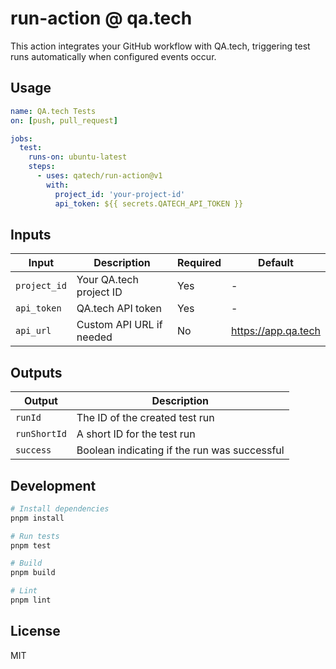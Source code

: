 # run-action @ qa.tech

This action integrates your GitHub workflow with QA.tech, triggering test runs automatically when configured events occur.

## Usage

```yaml
name: QA.tech Tests
on: [push, pull_request]

jobs:
  test:
    runs-on: ubuntu-latest
    steps:
      - uses: qatech/run-action@v1
        with:
          project_id: 'your-project-id'
          api_token: ${{ secrets.QATECH_API_TOKEN }}
```

## Inputs

| Input | Description | Required | Default |
|-------|-------------|----------|---------|
| `project_id` | Your QA.tech project ID | Yes | - |
| `api_token` | QA.tech API token | Yes | - |
| `api_url` | Custom API URL if needed | No | <https://app.qa.tech> |

## Outputs

| Output | Description |
|--------|-------------|
| `runId` | The ID of the created test run |
| `runShortId` | A short ID for the test run |
| `success` | Boolean indicating if the run was successful |

## Development

```bash
# Install dependencies
pnpm install

# Run tests
pnpm test

# Build
pnpm build

# Lint
pnpm lint
```

## License

MIT
